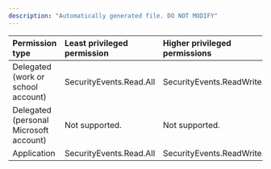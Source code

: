 ```yaml
---
description: "Automatically generated file. DO NOT MODIFY"
---
```


|Permission type|Least privileged permission|Higher privileged permissions|
|:---|:---|:---|
|Delegated (work or school account)|SecurityEvents.Read.All|SecurityEvents.ReadWrite.All|
|Delegated (personal Microsoft account)|Not supported.|Not supported.|
|Application|SecurityEvents.Read.All|SecurityEvents.ReadWrite.All|

